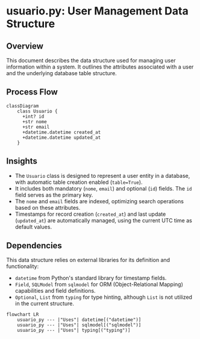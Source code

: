 # usuario.py: User Management Data Structure

## Overview
This document describes the data structure used for managing user information within a system. It outlines the attributes associated with a user and the underlying database table structure.

## Process Flow
```mermaid
classDiagram
    class Usuario {
      +int? id
      +str nome
      +str email
      +datetime.datetime created_at
      +datetime.datetime updated_at
    }
```

## Insights
- The `Usuario` class is designed to represent a user entity in a database, with automatic table creation enabled (`table=True`).
- It includes both mandatory (`nome`, `email`) and optional (`id`) fields. The `id` field serves as the primary key.
- The `nome` and `email` fields are indexed, optimizing search operations based on these attributes.
- Timestamps for record creation (`created_at`) and last update (`updated_at`) are automatically managed, using the current UTC time as default values.

## Dependencies
This data structure relies on external libraries for its definition and functionality:
- `datetime` from Python's standard library for timestamp fields.
- `Field`, `SQLModel` from `sqlmodel` for ORM (Object-Relational Mapping) capabilities and field definitions.
- `Optional`, `List` from `typing` for type hinting, although `List` is not utilized in the current structure.

```mermaid
flowchart LR
    usuario_py --- |"Uses"| datetime[("datetime")]
    usuario_py --- |"Uses"| sqlmodel[("sqlmodel")]
    usuario_py --- |"Uses"| typing[("typing")]
```